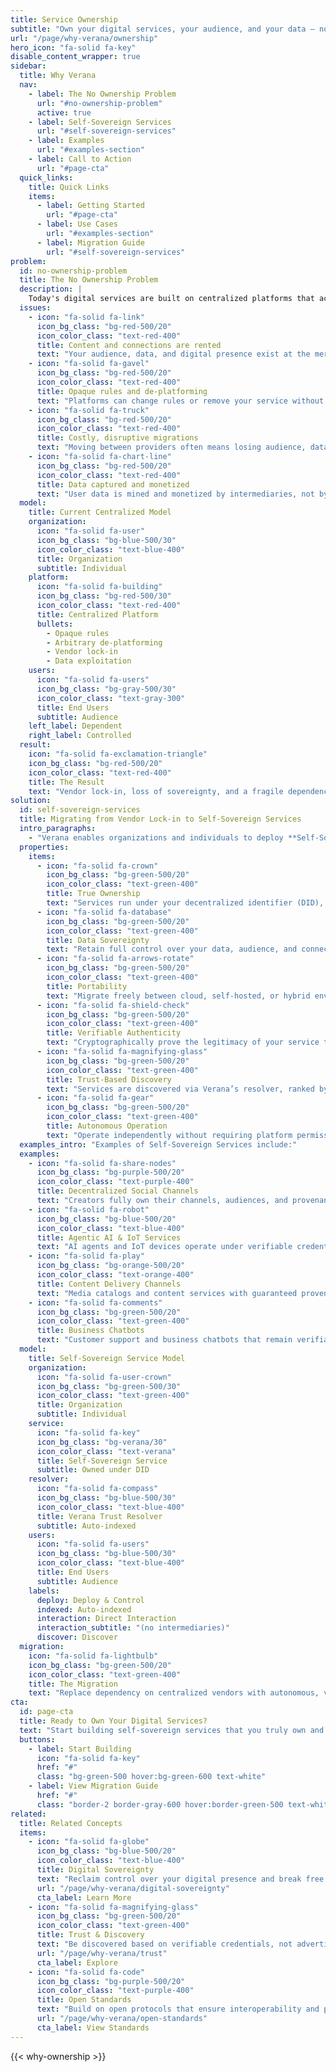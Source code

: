 ```yaml
---
title: Service Ownership
subtitle: "Own your digital services, your audience, and your data — not just rent them from centralized platforms."
url: "/page/why-verana/ownership"
hero_icon: "fa-solid fa-key"
disable_content_wrapper: true
sidebar:
  title: Why Verana
  nav:
    - label: The No Ownership Problem
      url: "#no-ownership-problem"
      active: true
    - label: Self-Sovereign Services
      url: "#self-sovereign-services"
    - label: Examples
      url: "#examples-section"
    - label: Call to Action
      url: "#page-cta"
  quick_links:
    title: Quick Links
    items:
      - label: Getting Started
        url: "#page-cta"
      - label: Use Cases
        url: "#examples-section"
      - label: Migration Guide
        url: "#self-sovereign-services"
problem:
  id: no-ownership-problem
  title: The No Ownership Problem
  description: |
    Today's digital services are built on centralized platforms that act as gatekeepers. Whether it's a social network, an app store, or a SaaS provider, organizations and individuals rarely own their services or their audiences.
  issues:
    - icon: "fa-solid fa-link"
      icon_bg_class: "bg-red-500/20"
      icon_color_class: "text-red-400"
      title: Content and connections are rented
      text: "Your audience, data, and digital presence exist at the mercy of platform policies."
    - icon: "fa-solid fa-gavel"
      icon_bg_class: "bg-red-500/20"
      icon_color_class: "text-red-400"
      title: Opaque rules and de-platforming
      text: "Platforms can change rules or remove your service without warning or recourse."
    - icon: "fa-solid fa-truck"
      icon_bg_class: "bg-red-500/20"
      icon_color_class: "text-red-400"
      title: Costly, disruptive migrations
      text: "Moving between providers often means losing audience, data, and starting from scratch."
    - icon: "fa-solid fa-chart-line"
      icon_bg_class: "bg-red-500/20"
      icon_color_class: "text-red-400"
      title: Data captured and monetized
      text: "User data is mined and monetized by intermediaries, not by service owners."
  model:
    title: Current Centralized Model
    organization:
      icon: "fa-solid fa-user"
      icon_bg_class: "bg-blue-500/30"
      icon_color_class: "text-blue-400"
      title: Organization
      subtitle: Individual
    platform:
      icon: "fa-solid fa-building"
      icon_bg_class: "bg-red-500/30"
      icon_color_class: "text-red-400"
      title: Centralized Platform
      bullets:
        - Opaque rules
        - Arbitrary de-platforming
        - Vendor lock-in
        - Data exploitation
    users:
      icon: "fa-solid fa-users"
      icon_bg_class: "bg-gray-500/30"
      icon_color_class: "text-gray-300"
      title: End Users
      subtitle: Audience
    left_label: Dependent
    right_label: Controlled
  result:
    icon: "fa-solid fa-exclamation-triangle"
    icon_bg_class: "bg-red-500/20"
    icon_color_class: "text-red-400"
    title: The Result
    text: "Vendor lock-in, loss of sovereignty, and a fragile dependency on centralized operators."
solution:
  id: self-sovereign-services
  title: Migrating from Vendor Lock-in to Self-Sovereign Services
  intro_paragraphs:
    - "Verana enables organizations and individuals to deploy **Self-Sovereign Services**: digital services they fully own and control. Built on verifiable credentials and decentralized trust registries, these services are portable, provable, and free from platform lock-in."
  properties:
    items:
      - icon: "fa-solid fa-crown"
        icon_bg_class: "bg-green-500/20"
        icon_color_class: "text-green-400"
        title: True Ownership
        text: "Services run under your decentralized identifier (DID), not under a platform account."
      - icon: "fa-solid fa-database"
        icon_bg_class: "bg-green-500/20"
        icon_color_class: "text-green-400"
        title: Data Sovereignty
        text: "Retain full control over your data, audience, and connections at all times."
      - icon: "fa-solid fa-arrows-rotate"
        icon_bg_class: "bg-green-500/20"
        icon_color_class: "text-green-400"
        title: Portability
        text: "Migrate freely between cloud, self-hosted, or hybrid environments without losing trust or discoverability."
      - icon: "fa-solid fa-shield-check"
        icon_bg_class: "bg-green-500/20"
        icon_color_class: "text-green-400"
        title: Verifiable Authenticity
        text: "Cryptographically prove the legitimacy of your service to users and partners."
      - icon: "fa-solid fa-magnifying-glass"
        icon_bg_class: "bg-green-500/20"
        icon_color_class: "text-green-400"
        title: Trust-Based Discovery
        text: "Services are discovered via Verana’s resolver, ranked by credentials—not ad budgets."
      - icon: "fa-solid fa-gear"
        icon_bg_class: "bg-green-500/20"
        icon_color_class: "text-green-400"
        title: Autonomous Operation
        text: "Operate independently without requiring platform permissions or approvals."
  examples_intro: "Examples of Self-Sovereign Services include:"
  examples:
    - icon: "fa-solid fa-share-nodes"
      icon_bg_class: "bg-purple-500/20"
      icon_color_class: "text-purple-400"
      title: Decentralized Social Channels
      text: "Creators fully own their channels, audiences, and provenance."
    - icon: "fa-solid fa-robot"
      icon_bg_class: "bg-blue-500/20"
      icon_color_class: "text-blue-400"
      title: Agentic AI & IoT Services
      text: "AI agents and IoT devices operate under verifiable credentials with provable ownership."
    - icon: "fa-solid fa-play"
      icon_bg_class: "bg-orange-500/20"
      icon_color_class: "text-orange-400"
      title: Content Delivery Channels
      text: "Media catalogs and content services with guaranteed provenance and creator attribution."
    - icon: "fa-solid fa-comments"
      icon_bg_class: "bg-green-500/20"
      icon_color_class: "text-green-400"
      title: Business Chatbots
      text: "Customer support and business chatbots that remain verifiable and portable."
  model:
    title: Self-Sovereign Service Model
    organization:
      icon: "fa-solid fa-user-crown"
      icon_bg_class: "bg-green-500/30"
      icon_color_class: "text-green-400"
      title: Organization
      subtitle: Individual
    service:
      icon: "fa-solid fa-key"
      icon_bg_class: "bg-verana/30"
      icon_color_class: "text-verana"
      title: Self-Sovereign Service
      subtitle: Owned under DID
    resolver:
      icon: "fa-solid fa-compass"
      icon_bg_class: "bg-blue-500/30"
      icon_color_class: "text-blue-400"
      title: Verana Trust Resolver
      subtitle: Auto-indexed
    users:
      icon: "fa-solid fa-users"
      icon_bg_class: "bg-blue-500/30"
      icon_color_class: "text-blue-400"
      title: End Users
      subtitle: Audience
    labels:
      deploy: Deploy & Control
      indexed: Auto-indexed
      interaction: Direct Interaction
      interaction_subtitle: "(no intermediaries)"
      discover: Discover
  migration:
    icon: "fa-solid fa-lightbulb"
    icon_bg_class: "bg-green-500/20"
    icon_color_class: "text-green-400"
    title: The Migration
    text: "Replace dependency on centralized vendors with autonomous, verifiable ownership, turning digital services into **assets you control**, not permissions you rent."
cta:
  id: page-cta
  title: Ready to Own Your Digital Services?
  text: "Start building self-sovereign services that you truly own and control."
  buttons:
    - label: Start Building
      icon: "fa-solid fa-key"
      href: "#"
      class: "bg-green-500 hover:bg-green-600 text-white"
    - label: View Migration Guide
      href: "#"
      class: "border-2 border-gray-600 hover:border-green-500 text-white"
related:
  title: Related Concepts
  items:
    - icon: "fa-solid fa-globe"
      icon_bg_class: "bg-blue-500/20"
      icon_color_class: "text-blue-400"
      title: Digital Sovereignty
      text: "Reclaim control over your digital presence and break free from platform dependency."
      url: "/page/why-verana/digital-sovereignty"
      cta_label: Learn More
    - icon: "fa-solid fa-magnifying-glass"
      icon_bg_class: "bg-green-500/20"
      icon_color_class: "text-green-400"
      title: Trust & Discovery
      text: "Be discovered based on verifiable credentials, not advertising budgets."
      url: "/page/why-verana/trust"
      cta_label: Explore
    - icon: "fa-solid fa-code"
      icon_bg_class: "bg-purple-500/20"
      icon_color_class: "text-purple-400"
      title: Open Standards
      text: "Build on open protocols that ensure interoperability and prevent lock-in."
      url: "/page/why-verana/open-standards"
      cta_label: View Standards
---
```


{{< why-ownership >}}
